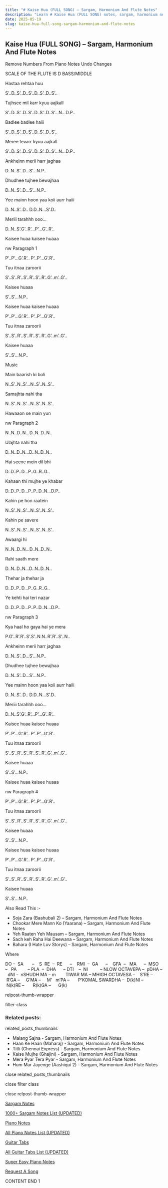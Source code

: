 ```yaml
---
title: "# Kaise Hua (FULL SONG) – Sargam, Harmonium And Flute Notes"
description: "Learn # Kaise Hua (FULL SONG) notes, sargam, harmonium notations and flute notes. Easy step-by-step tutorial for beginners."
date: 2025-05-19
slug: kaise-hua-full-song-sargam-harmonium-and-flute-notes
---
```


## Kaise Hua (FULL SONG) – Sargam, Harmonium And Flute Notes

Remove Numbers From Piano Notes
Undo Changes

SCALE OF THE FLUTE IS D BASS/MIDDLE

Hastaa rehtaa huu

S’..D..S’..D..S’..D..S’..D..S’..

Tujhsee mil karr kyuu aajkall

S’..D..S’..D..S’..D..S’..D..S’…N…D.P..

Badlee badlee haiii

S’..D..S’..D..S’..D..S’..D..S’..

Meree tevarr kyuu aajkall

S’..D..S’..D..S’..D..S’..D..S’…N…D.P..

Ankheinn merii harr jaghaa

D..N..S’..D…S’…N.P..

Dhudhee tujhee bewajhaa

D..N..S’..D…S’…N.P..

Yee mainn hoon yaa koii aurr haiii

D..N..S’..D.. D.D..N…S’.D..

Meriii tarahhh ooo…

D..N..S’.G’..R’…P’…G’..R’..

Kaisee huaa kaisee huaaa

nw Paragraph 1

P’..P’…G’.R’.. P’..P’…G’.R’..

Tuu itnaa zaroorii

S’..S’..R’..S’..R’..S’..R’..G’..m’..G’..

Kaisee huaaa

S’..S’…N.P..

Kaisee huaa kaisee huaaa

P’..P’…G’.R’.. P’..P’…G’.R’..

Tuu itnaa zaroorii

S’..S’..R’..S’..R’..S’..R’..G’..m’..G’..

Kaisee huaaa

S’..S’…N.P..

Music

Main baarish ki boli

N..S’..N..S’…N..S’..N..S’..

Samajhta nahi tha

N..S’..N..S’…N..S’..N..S’..

Hawaaon se main yun

nw Paragraph 2

N..N..D..N…D..N..D..N..

Ulajhta nahi tha

D..N..D..N…D..N..D..N..

Hai seene mein dil bhi

D..D..P..D…P..G..R..G..

Kahaan thi mujhe ye khabar

D..D..P..D…P..P..D..N…D.P..

Kahin pe hon raatein

N..S’..N..S’…N..S’..N..S’..

Kahin pe savere

N..S’..N..S’…N..S’..N..S’..

Awaargi hi

N..N..D..N…D..N..D..N..

Rahi saath mere

D..N..D..N…D..N..D..N..

Thehar ja thehar ja

D..D..P..D…P..G..R..G..

Ye kehti hai teri nazar

D..D..P..D…P..P..D..N…D.P..

nw Paragraph 3

Kya haal ho gaya hai ye mera

P.G’..R’.R’..S’.S’..N.N..R’.R’..S’..N..

Ankheinn merii harr jaghaa

D..N..S’..D…S’…N.P..

Dhudhee tujhee bewajhaa

D..N..S’..D…S’…N.P..

Yee mainn hoon yaa koii aurr haiii

D..N..S’..D.. D.D..N…S’.D..

Meriii tarahhh ooo…

D..N..S’.G’..R’…P’…G’..R’..

Kaisee huaa kaisee huaaa

P’..P’…G’.R’.. P’..P’…G’.R’..

Tuu itnaa zaroorii

S’..S’..R’..S’..R’..S’..R’..G’..m’..G’..

Kaisee huaaa

S’..S’…N.P..

Kaisee huaa kaisee huaaa

nw Paragraph 4

P’..P’…G’.R’.. P’..P’…G’.R’..

Tuu itnaa zaroorii

S’..S’..R’..S’..R’..S’..R’..G’..m’..G’..

Kaisee huaaa

S’..S’…N.P..

Kaisee huaa kaisee huaaa

P’..P’…G’.R’.. P’..P’…G’.R’..

Tuu itnaa zaroorii

S’..S’..R’..S’..R’..S’..R’..G’..m’..G’..

Kaisee huaaa

S’..S’…N.P..

Also Read This :-

* Soja Zara (Baahubali 2) – Sargam, Harmonium And Flute Notes
* Chookar Mere Mann Ko (Yaarana) – Sargam, Harmonium And Flute Notes
* Yeh Raaten Yeh Mausam – Sargam, Harmonium And Flute Notes
* Sach keh Raha Hai Deewana – Sargam, Harmonium And Flute Notes
* Bahara (I Hate Luv Storys) – Sargam, Harmonium And Flute Notes

Where

DO –  SA       –    S  RE  –  RE      –    RMI  –  GA      –    GFA  –   MA      –  MSO  –   PA         – PLA  –  DHA      – DTI    –  NI          – NLOW OCTAVEPA –  pDHA –  dNI –  nSHUDH MA – m        TIWAR MA – MHIGH OCTAVESA –    S’RE –     R’GA –     G’MA –     M’   m’PA –       P’KOMAL SWARDHA –  D(k)NI –       N(k)RE –       R(k)GA –      G(k)

relpost-thumb-wrapper

filter-class

### Related posts:

related_posts_thumbnails

* Malang Sajna - Sargam, Harmonium And Flute Notes
* Haan Ke Haan (Maharaj) - Sargam, Harmonium And Flute Notes
* Titli (Chennai Express) - Sargam, Harmonium And Flute Notes
* Kaise Mujhe (Ghajini) - Sargam, Harmonium And Flute Notes
* Mera Pyar Tera Pyar - Sargam, Harmonium And Flute Notes
* Hum Mar Jayenge (Aashiqui 2) - Sargam, Harmonium And Flute Notes

close related_posts_thumbnails

close filter class

close relpost-thumb-wrapper

[Sargam Notes](https://www.notationsworld.com/sargam-notes.html)

[1000+ Sargam Notes List (UPDATED)](https://www.notationsworld.com/all-songs-list-sargam-notes.html)

[Piano Notes](https://www.notationsworld.com/piano-notes.html)

[All Piano Notes List (UPDATED)](https://www.notationsworld.com/all-songs-list-piano-notes.html)

[Guitar Tabs](https://www.notationsworld.com/guitar-tabs.html)

[All Guitar Tabs List (UPDATED)](https://www.notationsworld.com/all-songs-list-guitar-tabs.html)

[Super Easy Piano Notes](https://studywall.in/)

[Request A Song](https://www.notationsworld.com/request-a-song.html)

CONTENT END 1

